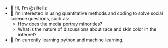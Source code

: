 - 👋 Hi, I’m @silteliz
- 👀 I’m interested in using quantitative methods and coding to solve social science questions, such as:
  - How does the media portray minorities?
  - What is the nature of discussions about race and skin color in the internet?
- 🌱 I’m currently learning python and machine learning.

<!---
silteliz/silteliz is a ✨ special ✨ repository because its `README.md` (this file) appears on your GitHub profile.
You can click the Preview link to take a look at your changes.
--->
